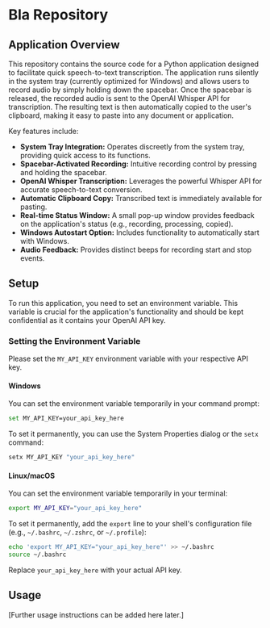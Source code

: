 # Bla Repository

## Application Overview

This repository contains the source code for a Python application designed to facilitate quick speech-to-text transcription. The application runs silently in the system tray (currently optimized for Windows) and allows users to record audio by simply holding down the spacebar. Once the spacebar is released, the recorded audio is sent to the OpenAI Whisper API for transcription. The resulting text is then automatically copied to the user's clipboard, making it easy to paste into any document or application.

Key features include:
*   **System Tray Integration:** Operates discreetly from the system tray, providing quick access to its functions.
*   **Spacebar-Activated Recording:** Intuitive recording control by pressing and holding the spacebar.
*   **OpenAI Whisper Transcription:** Leverages the powerful Whisper API for accurate speech-to-text conversion.
*   **Automatic Clipboard Copy:** Transcribed text is immediately available for pasting.
*   **Real-time Status Window:** A small pop-up window provides feedback on the application's status (e.g., recording, processing, copied).
*   **Windows Autostart Option:** Includes functionality to automatically start with Windows.
*   **Audio Feedback:** Provides distinct beeps for recording start and stop events.

## Setup

To run this application, you need to set an environment variable. This variable is crucial for the application's functionality and should be kept confidential as it contains your OpenAI API key.

### Setting the Environment Variable

Please set the `MY_API_KEY` environment variable with your respective API key.

#### Windows

You can set the environment variable temporarily in your command prompt:

```bash
set MY_API_KEY=your_api_key_here
```

To set it permanently, you can use the System Properties dialog or the `setx` command:

```bash
setx MY_API_KEY "your_api_key_here"
```

#### Linux/macOS

You can set the environment variable temporarily in your terminal:

```bash
export MY_API_KEY="your_api_key_here"
```

To set it permanently, add the `export` line to your shell's configuration file (e.g., `~/.bashrc`, `~/.zshrc`, or `~/.profile`):

```bash
echo 'export MY_API_KEY="your_api_key_here"' >> ~/.bashrc
source ~/.bashrc
```

Replace `your_api_key_here` with your actual API key.

## Usage

[Further usage instructions can be added here later.]
